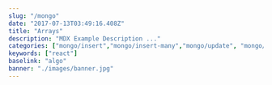 ```yaml
---
slug: "/mongo"
date: "2017-07-13T03:49:16.408Z"
title: "Arrays"
description: "MDX Example Description ..."
categories: ["mongo/insert","mongo/insert-many","mongo/update", "mongo/update-many", "mongo/find", "mongo/find-many", "mongo/remove", "mongo/remove-many", "mongo/chain" ]
keywords: ["react"]
baselink: "algo"
banner: "./images/banner.jpg"
---
```

